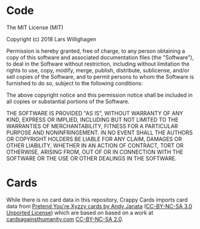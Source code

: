 # Code

The MIT License (MIT)

Copyright (c) 2018 Lars Willighagen

Permission is hereby granted, free of charge, to any person obtaining a copy
of this software and associated documentation files (the "Software"), to deal
in the Software without restriction, including without limitation the rights
to use, copy, modify, merge, publish, distribute, sublicense, and/or sell
copies of the Software, and to permit persons to whom the Software is
furnished to do so, subject to the following conditions:

The above copyright notice and this permission notice shall be included in all
copies or substantial portions of the Software.

THE SOFTWARE IS PROVIDED "AS IS", WITHOUT WARRANTY OF ANY KIND, EXPRESS OR
IMPLIED, INCLUDING BUT NOT LIMITED TO THE WARRANTIES OF MERCHANTABILITY,
FITNESS FOR A PARTICULAR PURPOSE AND NONINFRINGEMENT. IN NO EVENT SHALL THE
AUTHORS OR COPYRIGHT HOLDERS BE LIABLE FOR ANY CLAIM, DAMAGES OR OTHER
LIABILITY, WHETHER IN AN ACTION OF CONTRACT, TORT OR OTHERWISE, ARISING FROM,
OUT OF OR IN CONNECTION WITH THE SOFTWARE OR THE USE OR OTHER DEALINGS IN THE
SOFTWARE.

# Cards

While there is no card data in this repository, Crappy Cards imports card data from [Pretend You're Xyzzy cards by Andy Janata](https://github.com/ajanata/PretendYoureXyzzy) ([CC-BY-NC-SA 3.0 Unported License](http://creativecommons.org/licenses/by-nc-sa/3.0/)) which are based on based on a work at [cardsagainsthumanity.com](https://cardsagainsthumanity.com/) [CC-BY-NC-SA 2.0](https://creativecommons.org/licenses/by-nc-sa/2.0/).
